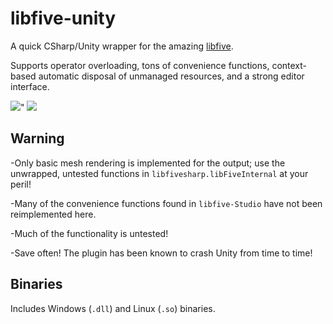 # libfive-unity

A quick CSharp/Unity wrapper for the amazing [libfive](https://github.com/libfive/libfive).

Supports operator overloading, tons of convenience functions, context-based automatic disposal of unmanaged resources, and a strong editor interface.

<img src="https://i.imgur.com/XR8HxoL.gif">" <img src="https://i.imgur.com/BuKbAwc.gif">

## Warning

-Only basic mesh rendering is implemented for the output; use the unwrapped, untested functions in `libfivesharp.libFiveInternal` at your peril!

-Many of the convenience functions found in `libfive-Studio` have not been reimplemented here.

-Much of the functionality is untested!

-Save often! The plugin has been known to crash Unity from time to time!

## Binaries

Includes Windows (`.dll`) and Linux (`.so`) binaries.
